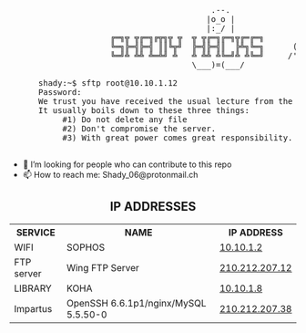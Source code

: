 <pre>

									      .--.
									     |o_o |
									     |:_/ |
				     ╔═╗╦ ╦╔═╗╔╦╗╦ ╦  ╦ ╦╔═╗╔═╗╦╔═╔═╗       //   \ \
				     ╚═╗╠═╣╠═╣ ║║╚╦╝  ╠═╣╠═╣║  ╠╩╗╚═╗      (|     | )
				     ╚═╝╩ ╩╩ ╩═╩╝ ╩   ╩ ╩╩ ╩╚═╝╩ ╩╚═╝     /'\_   _/`\
									  \___)=(___/
									  
	  shady:~$ sftp root@10.10.1.12                                                                     
	  Password:                                                                                          
	  We trust you have received the usual lecture from the local System Administrator.                  
	  It usually boils down to these three things:                                                       
		   #1) Do not delete any file                                                                
		   #2) Don't compromise the server.               
		   #3) With great power comes great responsibility.                                          

</pre>

<ul>
  <li>🤔 I’m looking for people who can contribute to this repo</li>
  <li>📫 How to reach me: Shady_06@protonmail.ch</li>
</ul>

<!-- <h3>CONNECT TO THE NETWORK BEFORE ACCESSING THE FTP SERVER, LOGIN TO SOPHOS DOESN'T MATTER JUST BE CONNECTED TO THE NETWORK</h3> -->
<center>
<h2>IP ADDRESSES</h2>

<table>
  <tr>
    <th>SERVICE</th>
    <th>NAME</th>
    <th>IP ADDRESS</th>
  </tr>
  </tr>
    <td> WIFI </td>
    <td> SOPHOS </td>
    <td><a href="https://10.10.1.2:8090/httpclient.html">10.10.1.2</a></td>
 </tr>
   </tr>
    <td> FTP server </td>
    <td> Wing FTP Server </td>
    <td><a href="http://210.212.207.12/login.html">210.212.207.12</a></td>
 </tr>
 </tr>
   </tr>
    <td> LIBRARY </td>
    <td> KOHA </td>
    <td><a href="http://10.10.1.5/inout/login.php>10.10.1.5</a></td>
 </tr>
 </tr>
   </tr>
    <td> Storage Managment Utility </td>
    <td> HP P2000 G3 </td>
    <td><a href="http://10.10.1.8">10.10.1.8</a></td>
 </tr>
</tr>
   </tr>
    <td> Impartus </td>
    <td>OpenSSH 6.6.1p1/nginx/MySQL 5.5.50-0</td>
    <td><a href="http://210.212.207.38/login/#/">210.212.207.38</a></td>
 </tr>
</table>
</center>
